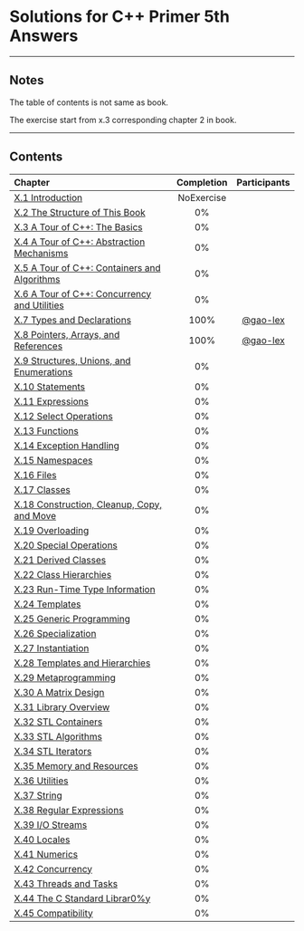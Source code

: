 # Solutions for C++ Primer 5th Answers

---

## Notes

The table of contents is not same as book.

The exercise start from x.3 corresponding chapter 2 in book.



---

## Contents

|Chapter|Completion|Participants|
|:---|:---:|:---:|
|[X.1 Introduction]()|NoExercise|||
|[X.2 The Structure of This Book]()|0%||
|[X.3 A Tour of C++: The Basics]()|0%||
|[X.4 A Tour of C++: Abstraction Mechanisms]()|0%||
|[X.5 A Tour of C++: Containers and Algorithms]()|0%||
|[X.6 A Tour of C++: Concurrency and Utilities]()|0%||
|[X.7 Types and Declarations](X.7/README.md)|100%|[@gao-lex](https://github.com/gao-lex)|
|[X.8 Pointers, Arrays, and References](X.8/README.md)|100%|[@gao-lex](https://github.com/gao-lex)|
|[X.9 Structures, Unions, and Enumerations]()|0%||
|[X.10 Statements]()|0%||
|[X.11 Expressions]()|0%||
|[X.12 Select Operations]()|0%||
|[X.13 Functions]()|0%||
|[X.14 Exception Handling]()|0%||
|[X.15 Namespaces]()|0%||
|[X.16 Files]()|0%||
|[X.17 Classes]()|0%||
|[X.18 Construction, Cleanup, Copy, and Move]()|0%||
|[X.19 Overloading]()|0%||
|[X.20 Special Operations]()|0%||
|[X.21 Derived Classes]()|0%||
|[X.22 Class Hierarchies]()|0%||
|[X.23 Run-Time Type Information]()|0%||
|[X.24 Templates]()|0%||
|[X.25 Generic Programming]()|0%||
|[X.26 Specialization]()|0%||
|[X.27 Instantiation]()|0%||
|[X.28 Templates and Hierarchies]()|0%||
|[X.29 Metaprogramming]()|0%||
|[X.30 A Matrix Design]()|0%||
|[X.31 Library Overview]()|0%||
|[X.32 STL Containers]()|0%||
|[X.33 STL Algorithms]()|0%||
|[X.34 STL Iterators]()|0%||
|[X.35 Memory and Resources]()|0%||
|[X.36 Utilities]()|0%||
|[X.37 String]()|0%||
|[X.38 Regular Expressions]()|0%||
|[X.39 I/O Streams]()|0%||
|[X.40 Locales]()|0%||
|[X.41 Numerics]()|0%||
|[X.42 Concurrency]()|0%||
|[X.43 Threads and Tasks]()|0%||
|[X.44 The C Standard Librar0%y]()|0%||
|[X.45 Compatibility]()|0%||
